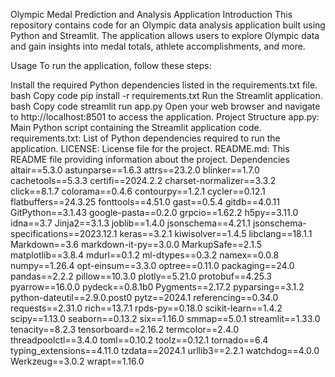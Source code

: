 Olympic Medal Prediction and Analysis Application
Introduction
This repository contains code for an Olympic data analysis application built using Python and Streamlit. The application allows users to explore Olympic data and gain insights into medal totals, athlete accomplishments, and more.

Usage
To run the application, follow these steps:

Install the required Python dependencies listed in the requirements.txt file.
bash
Copy code
pip install -r requirements.txt
Run the Streamlit application.
bash
Copy code
streamlit run app.py
Open your web browser and navigate to http://localhost:8501 to access the application.
Project Structure
app.py: Main Python script containing the Streamlit application code.
requirements.txt: List of Python dependencies required to run the application.
LICENSE: License file for the project.
README.md: This README file providing information about the project.
Dependencies
altair==5.3.0
astunparse==1.6.3
attrs==23.2.0
blinker==1.7.0
cachetools==5.3.3
certifi==2024.2.2
charset-normalizer==3.3.2
click==8.1.7
colorama==0.4.6
contourpy==1.2.1
cycler==0.12.1
flatbuffers==24.3.25
fonttools==4.51.0
gast==0.5.4
gitdb==4.0.11
GitPython==3.1.43
google-pasta==0.2.0
grpcio==1.62.2
h5py==3.11.0
idna==3.7
Jinja2==3.1.3
joblib==1.4.0
jsonschema==4.21.1
jsonschema-specifications==2023.12.1
keras==3.2.1
kiwisolver==1.4.5
libclang==18.1.1
Markdown==3.6
markdown-it-py==3.0.0
MarkupSafe==2.1.5
matplotlib==3.8.4
mdurl==0.1.2
ml-dtypes==0.3.2
namex==0.0.8
numpy==1.26.4
opt-einsum==3.3.0
optree==0.11.0
packaging==24.0
pandas==2.2.2
pillow==10.3.0
plotly==5.21.0
protobuf==4.25.3
pyarrow==16.0.0
pydeck==0.8.1b0
Pygments==2.17.2
pyparsing==3.1.2
python-dateutil==2.9.0.post0
pytz==2024.1
referencing==0.34.0
requests==2.31.0
rich==13.7.1
rpds-py==0.18.0
scikit-learn==1.4.2
scipy==1.13.0
seaborn==0.13.2
six==1.16.0
smmap==5.0.1
streamlit==1.33.0
tenacity==8.2.3
tensorboard==2.16.2
termcolor==2.4.0
threadpoolctl==3.4.0
toml==0.10.2
toolz==0.12.1
tornado==6.4
typing_extensions==4.11.0
tzdata==2024.1
urllib3==2.2.1
watchdog==4.0.0
Werkzeug==3.0.2
wrapt==1.16.0
